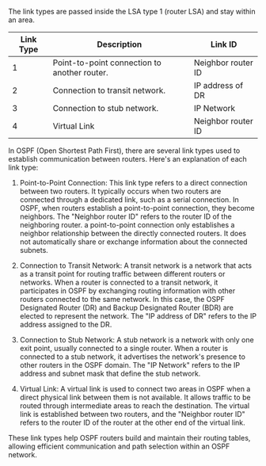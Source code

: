 The link types are passed inside the LSA type 1 (router LSA) and stay within an area.

|Link Type|Description|Link ID|
|---|---|---|
|1|Point-to-point connection to another router.|Neighbor router ID|
|2|Connection to transit network.|IP address of DR|
|3|Connection to stub network.|IP Network|
|4|Virtual Link|Neighbor router ID|


In OSPF (Open Shortest Path First), there are several link types used to establish communication between routers. Here's an explanation of each link type:

1. Point-to-Point Connection: This link type refers to a direct connection between two routers. It typically occurs when two routers are connected through a dedicated link, such as a serial connection. In OSPF, when routers establish a point-to-point connection, they become neighbors. The "Neighbor router ID" refers to the router ID of the neighboring router. a point-to-point connection only establishes a neighbor relationship between the directly connected routers. It does not automatically share or exchange information about the connected subnets.
    
2. Connection to Transit Network: A transit network is a network that acts as a transit point for routing traffic between different routers or networks. When a router is connected to a transit network, it participates in OSPF by exchanging routing information with other routers connected to the same network. In this case, the OSPF Designated Router (DR) and Backup Designated Router (BDR) are elected to represent the network. The "IP address of DR" refers to the IP address assigned to the DR.
    
3. Connection to Stub Network: A stub network is a network with only one exit point, usually connected to a single router. When a router is connected to a stub network, it advertises the network's presence to other routers in the OSPF domain. The "IP Network" refers to the IP address and subnet mask that define the stub network.
    
4. Virtual Link: A virtual link is used to connect two areas in OSPF when a direct physical link between them is not available. It allows traffic to be routed through intermediate areas to reach the destination. The virtual link is established between two routers, and the "Neighbor router ID" refers to the router ID of the router at the other end of the virtual link.
    

These link types help OSPF routers build and maintain their routing tables, allowing efficient communication and path selection within an OSPF network.